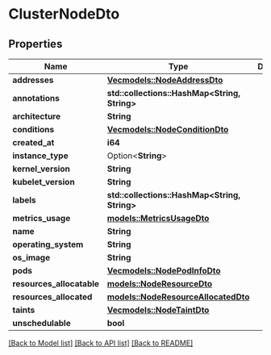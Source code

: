 # ClusterNodeDto

## Properties

Name | Type | Description | Notes
------------ | ------------- | ------------- | -------------
**addresses** | [**Vec<models::NodeAddressDto>**](NodeAddressDto.md) |  | 
**annotations** | **std::collections::HashMap<String, String>** |  | 
**architecture** | **String** |  | 
**conditions** | [**Vec<models::NodeConditionDto>**](NodeConditionDto.md) |  | 
**created_at** | **i64** |  | 
**instance_type** | Option<**String**> |  | [optional]
**kernel_version** | **String** |  | 
**kubelet_version** | **String** |  | 
**labels** | **std::collections::HashMap<String, String>** |  | 
**metrics_usage** | [**models::MetricsUsageDto**](MetricsUsageDto.md) |  | 
**name** | **String** |  | 
**operating_system** | **String** |  | 
**os_image** | **String** |  | 
**pods** | [**Vec<models::NodePodInfoDto>**](NodePodInfoDto.md) |  | 
**resources_allocatable** | [**models::NodeResourceDto**](NodeResourceDto.md) |  | 
**resources_allocated** | [**models::NodeResourceAllocatedDto**](NodeResourceAllocatedDto.md) |  | 
**taints** | [**Vec<models::NodeTaintDto>**](NodeTaintDto.md) |  | 
**unschedulable** | **bool** |  | 

[[Back to Model list]](../README.md#documentation-for-models) [[Back to API list]](../README.md#documentation-for-api-endpoints) [[Back to README]](../README.md)


